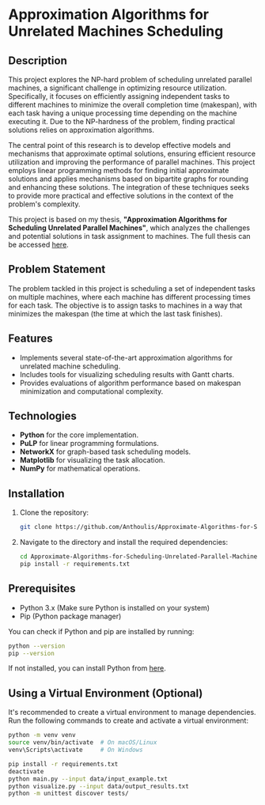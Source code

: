 # Approximation Algorithms for Unrelated Machines Scheduling

## Description
This project explores the NP-hard problem of scheduling unrelated parallel machines, a significant challenge in optimizing resource utilization. Specifically, it focuses on efficiently assigning independent tasks to different machines to minimize the overall completion time (makespan), with each task having a unique processing time depending on the machine executing it. Due to the NP-hardness of the problem, finding practical solutions relies on approximation algorithms.

The central point of this research is to develop effective models and mechanisms that approximate optimal solutions, ensuring efficient resource utilization and improving the performance of parallel machines. This project employs linear programming methods for finding initial approximate solutions and applies mechanisms based on bipartite graphs for rounding and enhancing these solutions. The integration of these techniques seeks to provide more practical and effective solutions in the context of the problem's complexity.

This project is based on my thesis, **"Approximation Algorithms for Scheduling Unrelated Parallel Machines"**, which analyzes the challenges and potential solutions in task assignment to machines. The full thesis can be accessed [here](https://ikee.lib.auth.gr/record/351786/?ln=en).

## Problem Statement
The problem tackled in this project is scheduling a set of independent tasks on multiple machines, where each machine has different processing times for each task. The objective is to assign tasks to machines in a way that minimizes the makespan (the time at which the last task finishes).

## Features
- Implements several state-of-the-art approximation algorithms for unrelated machine scheduling.
- Includes tools for visualizing scheduling results with Gantt charts.
- Provides evaluations of algorithm performance based on makespan minimization and computational complexity.

## Technologies
- **Python** for the core implementation.
- **PuLP** for linear programming formulations.
- **NetworkX** for graph-based task scheduling models.
- **Matplotlib** for visualizing the task allocation.
- **NumPy** for mathematical operations.

## Installation
1. Clone the repository:
   ```bash
   git clone https://github.com/Anthoulis/Approximate-Algorithms-for-Scheduling-Unrelated-Parallel-Machines.git
2. Navigate to the directory and install the required dependencies:
   ```bash
   cd Approximate-Algorithms-for-Scheduling-Unrelated-Parallel-Machines
   pip install -r requirements.txt

## Prerequisites
- Python 3.x (Make sure Python is installed on your system)
- Pip (Python package manager)

You can check if Python and pip are installed by running:
```bash
python --version
pip --version
```

If not installed, you can install Python from [here](https://www.python.org/downloads/).

## Using a Virtual Environment (Optional)
It's recommended to create a virtual environment to manage dependencies. Run the following commands to create and activate a virtual environment:
```bash
python -m venv venv
source venv/bin/activate  # On macOS/Linux
venv\Scripts\activate     # On Windows

pip install -r requirements.txt
deactivate
python main.py --input data/input_example.txt
python visualize.py --input data/output_results.txt
python -m unittest discover tests/
```

